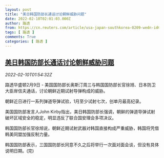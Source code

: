 ```yaml
---
layout: post
title: "美日韩国防部长通话讨论朝鲜威胁问题"
date: 2022-02-10T02:01:03.000Z
author: 路透
from: https://cn.reuters.com/article/usa-japan-southkorea-0209-wedn-idCNKBS2KF069
tags: [ 路透 ]
comments: True
categories: [ 路透 ]
---
```

<!--1644458463000-->
[美日韩国防部长通话讨论朝鲜威胁问题](https://cn.reuters.com/article/usa-japan-southkorea-0209-wedn-idCNKBS2KF069)
------

<div>
<div><i>2022-02-10T01:54:32Z</i></div><p>路透华盛顿2月9日 - 美国国防部长奥斯汀周三与韩国国防部长官徐旭、日本防卫大臣岸信夫通话，讨论朝鲜近期试射导弹构成的威胁。</p><p>朝鲜近日进行一系列弹道导弹试验，1月至少试射七次，创单月最高纪录。</p><p>美国国防部发言人John Kirby指出，美日韩国防部长强调，朝鲜的弹道导弹试射破坏区域安全的稳定，明显违反了联合国安理会多项决议。</p><p>韩国国防部长官徐旭说，朝鲜近期试射武器对韩国直接构成严重威胁，韩国将凭借韩美同盟加强反制力量。</p><p>韩国国防部表示，三国国防部长同意不久之后将举行一次面对面会谈，但没有具体说明日期。(完)</p>
</div>
